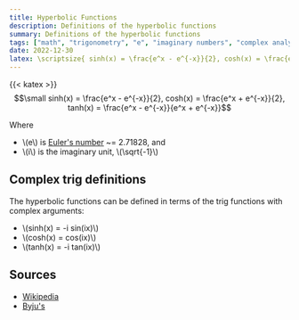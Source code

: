```yaml
---
title: Hyperbolic Functions
description: Definitions of the hyperbolic functions
summary: Definitions of the hyperbolic functions
tags: ["math", "trigonometry", "e", "imaginary numbers", "complex analysis"]
date: 2022-12-30
latex: \scriptsize{ sinh(x) = \frac{e^x - e^{-x}}{2}, cosh(x) = \frac{e^x + e^{-x}}{2}}
---
```


{{< katex >}}
$$\small sinh(x) = \frac{e^x - e^{-x}}{2}, cosh(x) = \frac{e^x + e^{-x}}{2}, tanh(x) = \frac{e^x - e^{-x}}{e^x + e^{-x}}$$

Where
* \\(e\\) is [Euler's number](https://en.wikipedia.org/wiki/E_(mathematical_constant)) ~= 2.71828, and
* \\(i\\) is the imaginary unit, \\(\sqrt{-1}\\)

## Complex trig definitions

The hyperbolic functions can be defined in terms of the trig functions with complex arguments:
* \\(sinh(x) = -i sin(ix)\\)
* \\(cosh(x) = cos(ix)\\)
* \\(tanh(x) = -i tan(ix)\\)


## Sources
- [Wikipedia](https://en.wikipedia.org/wiki/Hyperbolic_functions#Definition)
- [Byju's](https://byjus.com/maths/hyperbolic-function/)
